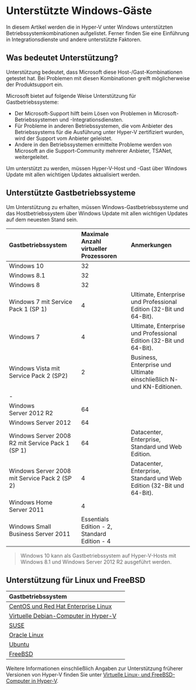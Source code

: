 # Unterstützte Windows-Gäste

In diesem Artikel werden die in Hyper-V unter Windows unterstützten Betriebssystemkombinationen aufgelistet. Ferner finden Sie eine Einführung in Integrationsdienste und andere unterstützte Faktoren.

## Was bedeutet Unterstützung?

Unterstützung bedeutet, dass Microsoft diese Host-/Gast-Kombinationen getestet hat. Bei Problemen mit diesen Kombinationen greift möglicherweise der Produktsupport ein.

Microsoft bietet auf folgende Weise Unterstützung für Gastbetriebssysteme:
* Der Microsoft-Support hilft beim Lösen von Problemen in Microsoft-Betriebssystemen und -Integrationsdiensten.
* Für Probleme in anderen Betriebssystemen, die vom Anbieter des Betriebssystems für die Ausführung unter Hyper-V zertifiziert wurden, wird der Support vom Anbieter geleistet.
* Andere in den Betriebssystemen ermittelte Probleme werden von Microsoft an die Support-Community mehrerer Anbieter, [](http://www.tsanet.org/) TSANet,  weitergeleitet.

Um unterstützt zu werden, müssen Hyper-V-Host und -Gast über Windows Update mit allen wichtigen Updates aktualisiert werden.

## Unterstützte Gastbetriebssysteme

Um Unterstützung zu erhalten, müssen Windows-Gastbetriebssysteme und das Hostbetriebssystem über Windows Update mit allen wichtigen Updates auf dem neuesten Stand sein.

| Gastbetriebssystem| Maximale Anzahl virtueller Prozessoren| Anmerkungen|
|:-----|:-----|:-----|
| Windows 10| 32| |
| Windows 8.1| 32| |
| Windows 8| 32| |
| Windows 7 mit Service Pack 1 (SP 1)| 4| Ultimate, Enterprise und Professional Edition (32-Bit und 64-Bit).|
| Windows 7| 4| Ultimate, Enterprise und Professional Edition (32-Bit und 64-Bit).|
| Windows Vista mit Service Pack 2 (SP2)| 2| Business, Enterprise und Ultimate einschließlich N- und KN-Editionen.|
| -| | |
| Windows Server 2012 R2| 64| |
| Windows Server 2012| 64| |
| Windows Server 2008 R2 mit Service Pack 1 (SP 1)| 64| Datacenter, Enterprise, Standard und Web Edition.|
| Windows Server 2008 mit Service Pack 2 (SP 2)| 4| Datacenter, Enterprise, Standard und Web Edition (32-Bit und 64-Bit).|
| Windows Home Server 2011| 4| |
| Windows Small Business Server 2011| Essentials Edition - 2, Standard Edition - 4| |

>Windows 10 kann als Gastbetriebssystem auf Hyper-V-Hosts mit Windows 8.1 und Windows Server 2012 R2 ausgeführt werden.

## Unterstützung für Linux und FreeBSD

| Gastbetriebssystem| |
|:-----|:------|
| [CentOS und Red Hat Enterprise Linux ](https://technet.microsoft.com/library/dn531026.aspx)| |
| [Virtuelle Debian-Computer in Hyper-V](https://technet.microsoft.com/library/dn614985.aspx)| |
| [SUSE](https://technet.microsoft.com/en-us/library/dn531027.aspx)| |
| [Oracle Linux](https://technet.microsoft.com/en-us/library/dn609828.aspx)| |
| [Ubuntu](https://technet.microsoft.com/en-us/library/dn531029.aspx)| |
| [FreeBSD](https://technet.microsoft.com/library/dn848318.aspx)| |

Weitere Informationen einschließlich Angaben zur Unterstützung früherer Versionen von Hyper-V finden Sie unter [Virtuelle Linux- und FreeBSD- Computer in Hyper-V](https://technet.microsoft.com/library/dn531030.aspx).




<!--HONumber=Dec15_HO1-->
